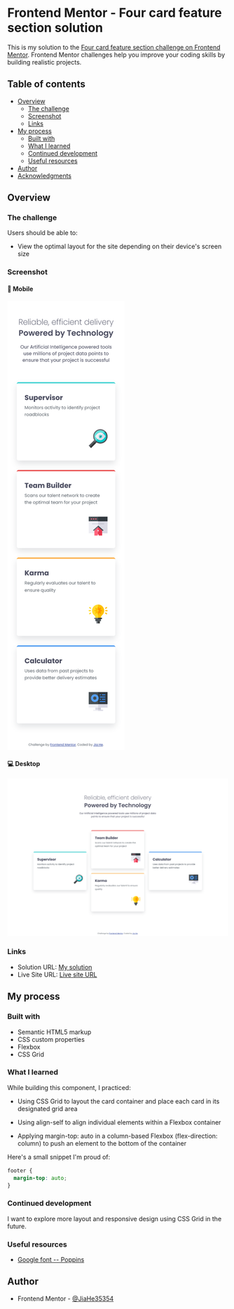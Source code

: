 # Frontend Mentor - Four card feature section solution

This is my solution to the [Four card feature section challenge on Frontend Mentor](https://www.frontendmentor.io/challenges/four-card-feature-section-weK1eFYK). Frontend Mentor challenges help you improve your coding skills by building realistic projects.

## Table of contents

- [Overview](#overview)
  - [The challenge](#the-challenge)
  - [Screenshot](#screenshot)
  - [Links](#links)
- [My process](#my-process)
  - [Built with](#built-with)
  - [What I learned](#what-i-learned)
  - [Continued development](#continued-development)
  - [Useful resources](#useful-resources)
- [Author](#author)
- [Acknowledgments](#acknowledgments)

## Overview

### The challenge

Users should be able to:

- View the optimal layout for the site depending on their device's screen size

### Screenshot

#### 📱 Mobile

![Screenshot for mobile](./screenshot-mobile.png)

#### 💻 Desktop

![Screenshot for desktop](./screenshot-desktop.png)

### Links

- Solution URL: [My solution](https://www.frontendmentor.io/solutions/responsive-web-page-with-css-grid-and-flexbox-dnPLzDi9XK)
- Live Site URL: [Live site URL](https://four-card-feature-section-jiah.netlify.app/)

## My process

### Built with

- Semantic HTML5 markup
- CSS custom properties
- Flexbox
- CSS Grid

### What I learned

While building this component, I practiced:

- Using CSS Grid to layout the card container and place each card in its designated grid area

- Using align-self to align individual elements within a Flexbox container

- Applying margin-top: auto in a column-based Flexbox (flex-direction: column) to push an element to the bottom of the container

Here's a small snippet I'm proud of:

```css
footer {
  margin-top: auto;
}
```

### Continued development

I want to explore more layout and responsive design using CSS Grid in the future.

### Useful resources

- [Google font -- Poppins](https://fonts.google.com/specimen/Poppins)

## Author

- Frontend Mentor - [@JiaHe35354](https://www.frontendmentor.io/profile/JiaHe35354)
